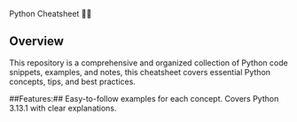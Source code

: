 Python Cheatsheet 📘🐍

## Overview
This repository is a comprehensive and organized collection of Python code snippets, examples, and notes, this cheatsheet covers essential Python concepts, tips, and best practices.

##Features:##
Easy-to-follow examples for each concept.
Covers Python 3.13.1 with clear explanations.

